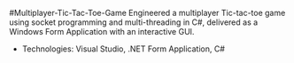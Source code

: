 #Multiplayer-Tic-Tac-Toe-Game
Engineered a multiplayer Tic-tac-toe game using socket programming and multi-threading in
C#, delivered as a Windows Form Application with an interactive GUI.
- Technologies: Visual Studio, .NET Form Application, C#

